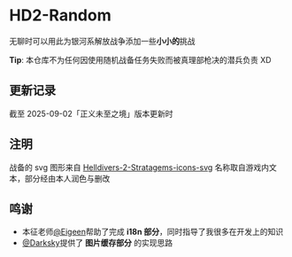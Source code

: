 # HD2-Random

无聊时可以用此为银河系解放战争添加一些**小小的**挑战

**Tip**: 本仓库不为任何因使用随机战备任务失败而被真理部枪决的潜兵负责 XD

## 更新记录

截至 2025-09-02「正义未至之境」版本更新时

## 注明

战备的 svg 图形来自 [Helldivers-2-Stratagems-icons-svg](https://github.com/nvigneux/Helldivers-2-Stratagems-icons-svg)
名称取自游戏内文本，部分经由本人润色与删改

## 鸣谢

- 本征老师[@Eigeen](https://github.com/eigeen)帮助了完成 **i18n 部分**，同时指导了我很多在开发上的知识
- [@Darksky](https://github.com/DarkskyX15)提供了 **图片缓存部分** 的实现思路
